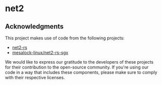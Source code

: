 # net2

## Acknowledgments
This project makes use of code from the following projects:

* [net2-rs](https://github.com/deprecrated/net2-rs)
* [mesalock-linux/net2-rs-sgx](https://github.com/mesalock-linux/net2-rs-sgx)

We would like to express our gratitude to the developers of these projects for their contribution to the open-source community. If you're using our code in a way that includes these components, please make sure to comply with their respective licenses.

